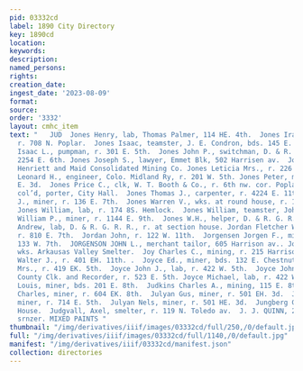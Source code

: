 ```yaml
---
pid: 03332cd
label: 1890 City Directory
key: 1890cd
location: 
keywords: 
description: 
named_persons: 
rights: 
creation_date: 
ingest_date: '2023-08-09'
format: 
source: 
order: '3332'
layout: cmhc_item
text: "   JUD  Jones Henry, lab, Thomas Palmer, 114 HE. 4th.  Jones Ira W., teamster,
  r. 708 N. Poplar.  Jones Isaac, teamster, J. E. Condron, bds. 145 E. Chestnut. Jones
  Isaac L., pumpman, r. 301 E. 5th.  Jones John P., switchman, D. & R. G. R. R., r.
  2254 E. 6th. Jones Joseph S., lawyer, Emmet Blk, 502 Harrisen av.  Jones J., pumpman,
  Henriett and Maid Consolidated Mining Co. Jones Leticia Mrs., r. 226 W. 2d.  Jones
  Leonard H., engineer, Colo. Midland Ry, r. 201 W. 5th. Jones Peter, miner, r. 120
  E. 3d.  Jones Price C., clk, W. T. Booth & Co., r. 6th nw. cor. Poplar. Jones Sandy,
  col’d, porter, City Hall.  Jones Thomas J., carpenter, r. 4224 E. 11th.  Jones Thomas
  J., miner, r. 136 E. 7th.  Jones Warren V., wks. at round house, r. 1515 N. Poplar.
  Jones William, lab, r. 174 8S. Hemlock.  Jones William, teamster, John Harvey.  Jones
  William P., miner, r. 1144 E. 9th.  Jones W.H., helper, D. & R. G. R. R.  Jordan
  Andrew, lab, D. & R. G. R. R., r. at section house. Jordan Fletcher W., engineer,
  r. 810 E. 7th.  Jordan John, r. 122 W. 11th.  Jorgensen Jorgen F., mining, r. rear
  133 W. 7th.  JORGENSON JOHN L., merchant tailor, 605 Harrison av.. Joseph Frank,
  wks. Arkausas Valley Smelter.  Joy Charles C., mining, r. 215 Harrison av.  Joy
  Walter J., r. 401 EH. 11th. .  Joyce Ed., miner, bds. 132 E. Chestnut.  Joyce James
  Mrs., r. 419 EK. 5th.  Joyce John J., lab, r. 422 W. 5th.  Joyce John T., deputy
  County Clk. and Recorder, r. 523 E. 5th. Joyce Michael, lab, r. 422 W. 5th.  Joyater
  Louis, miner, bds. 201 E. 8th.  Judkins Charles A., mining, 115 E. 8th.  Judson
  Charles, miner, r. 604 EK. 8th.  Julyan Gus, miner, r. 501 EH. 3d.  Julyan Joseph,
  miner, r. 714 E. 5th.  Julyan Nels, miner, r. 501 HE. 3d.  Jungberg G., bds. Milwaukee
  House.  Judgvall, Axel, smelter, r. 119 N. Toledo av.  J. J. QUINN, 2asr exerts
  srnzer. MIXED PAINTS "
thumbnail: "/img/derivatives/iiif/images/03332cd/full/250,/0/default.jpg"
full: "/img/derivatives/iiif/images/03332cd/full/1140,/0/default.jpg"
manifest: "/img/derivatives/iiif/03332cd/manifest.json"
collection: directories
---
```

